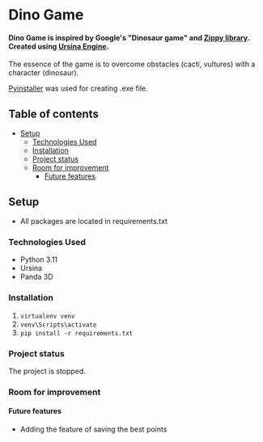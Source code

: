 # Dino Game

#### Dino Game is inspired by Google's "Dinosaur game" and [Zippy library](https://github.com/ZippyCodeYT/Zippy_Codes/blob/91101085194ba2f30c74a82639b4730d52bb76dc/dinoGame.py). Created using [Ursina Engine](https://www.ursinaengine.org/).
The essence of the game is to overcome obstacles (cacti, vultures) with a character (dinosaur).

[Pyinstaller](https://pyinstaller.org/en/stable/) was used for creating .exe file.

## Table of contents
* [Setup](#Setup)
    * [Technologies Used](#Technologies-Used)
    * [Installation](#Installation)
    * [Project status](#Project-status)
    * [Room for improvement](#Room-for-improvement)
        * [Future features](#Future-features)

## Setup
* All packages are located in requirements.txt

### Technologies Used
* Python 3.11
* Ursina
* Panda 3D

### Installation
1. ```virtualenv venv```
2. ```venv\Scripts\activate```
3. ```pip install -r requirements.txt```

### Project status
The project is stopped.

### Room for improvement
#### Future features
* Adding the feature of saving the best points

